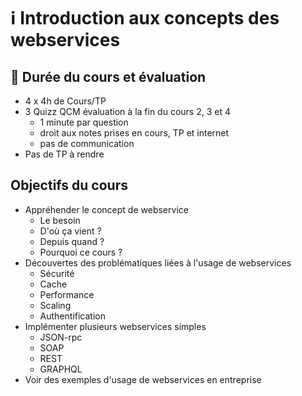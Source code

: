 # :information_source: Introduction aux concepts des webservices

## :speech_balloon: Durée du cours et évaluation

- 4 x 4h de Cours/TP
- 3 Quizz QCM évaluation à la fin du cours 2, 3 et 4
  - 1 minute par question
  - droit aux notes prises en cours, TP et internet
  - pas de communication
- Pas de TP à rendre

## Objectifs du cours

- Appréhender le concept de webservice
  - Le besoin
  - D'où ça vient ?
  - Depuis quand ?
  - Pourquoi ce cours ?
- Découvertes des problématiques liées à l'usage de webservices
  - Sécurité
  - Cache
  - Performance
  - Scaling
  - Authentification
- Implémenter plusieurs webservices simples
  - JSON-rpc
  - SOAP
  - REST
  - GRAPHQL
- Voir des exemples d'usage de webservices en entreprise
